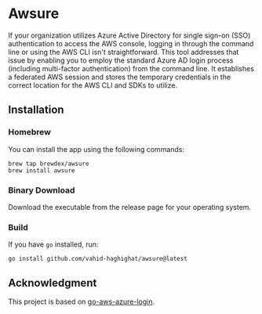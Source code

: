 # Awsure

If your organization utilizes Azure Active Directory for single sign-on (SSO) authentication to access the AWS console, 
logging in through the command line or using the AWS CLI isn't straightforward. This tool addresses that issue by enabling 
you to employ the standard Azure AD login process (including multi-factor authentication) from the command line. 
It establishes a federated AWS session and stores the temporary credentials in the correct location for the AWS CLI and SDKs to utilize. 

## Installation

### Homebrew
You can install the app using the following commands:
```shell
brew tap brewdex/awsure
brew install awsure
```

### Binary Download
Download the executable from the release page for your operating system.

### Build
If you have `go` installed, run:
```shell
go install github.com/vahid-haghighat/awsure@latest
```

## Acknowledgment
This project is based on [go-aws-azure-login](https://github.com/luneo7/go-aws-azure-login).

